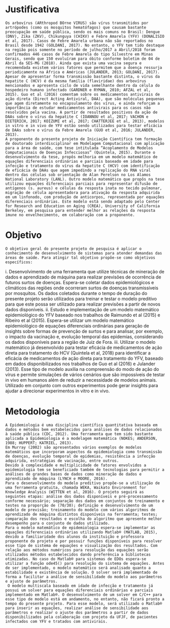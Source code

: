 #	Justificativa
	Os arbovírus (ARthropod BOrne VIRUS) são vírus transmitidos por artrópodes (como os mosquitos hematófagos) que causam bastante preocupação em saúde pública, sendo os mais comuns no Brasil: Dengue (DNV), Zika (ZKV), Chikunguya (CHIKV) e Febre Amarela (YFV) (DONALISIO et al, 2017). Casos de Febre Amarela urbana não são reportados no Brasil desde 1942 (GOLDANI, 2017). No entanto, o YFV tem tido destaque na região pois somente no período de julho/2017 a Abril/2018 foram confirmados 446 casos de Febre Amarela do tipo Silvestre em Minas Gerais, sendo que 150 evoluíram para óbito conforme boletim de 04 de Abril da SES-MG (2018). Ainda que exista uma vacina segura e recomendada existem vários fatores que permitem que a doença ressurja periodicamente na África e Américas (JULANDER, 2013; GOLDANI, 2017). 
	Apesar de apresentar forma transmissão bastante distinta, o vírus da hepatite C (HCV) é da mesma família (flaviridae) dos arbovírus mencionados e apresenta ciclo de vida semelhante dentro da célula do hospedeiro humano infectado (GARDNER e RYMAN, 2010; AFZAL et al, 2015). Guo et al (2016) comentam sobre os medicamentos antivirais de ação direta (Direct Acting Antiviral, DAA), que são moléculas pequenas que agem diretamente no encapsulamento dos vírus, e ainda reforçam a importância de estudar medicamentos antivirais para os casos não resolvidos pela vacina. A partir de resultados positivos da ação de DAAs sobre o vírus da hepatite C (IOANNOU et al, 2017; VACHON e DIETERICH, 2017; KOIZUMI et al, 2017; CHATTERJEE et al, 2013), modelos in vitro e in vivo de YFV estão sendo utilizados para testar eficácia de DAAs sobre o vírus da Febre Amarela (GUO et al, 2016; JULANDER, 2013). 
	A proponente do presente projeto de Iniciação Científica tem formação de doutorado interdisciplinar em Modelagem Computacional com aplicação para a área de saúde, com tese intitulada “Acoplamento de Modelos Computacionais de Doenças Infecciosas” (Quintela, 2015). Durante o desenvolvimento da tese, propôs melhoria em um modelo matemático de equações diferenciais ordinárias e parciais baseado em idade para infecção e tratamento do vírus da hepatite C (HCV) com identificação de eficácia de DAAs que agem impedindo a replicação do RNA viral dentro das células sob orientação de Alan Perelson no Los Alamos National Laboratory (LANL). Outro modelo matemático que propôs na tese utilizou equações diferenciais parciais para representar difusão de antígenos (s. aureus) e células da resposta inata no tecido pulmonar, migração de célula apresentadora para ativação da resposta adquirida em um linfonodo, com produção de anticorpos, representada por equações diferenciais ordinárias. Este modelo está sendo adaptado pelo Center for Research and Education on Aging (CREA), University of California Berkeley, em pesquisa para entender melhor as relações da resposta imune no envelhecimento, em colaboração com a proponente. 
  
# Objetivo

	O objetivo geral do presente projeto de pesquisa é aplicar o conhecimento de desenvolvimento de sistemas para atender demandas das áreas de saúde. Para atingir tal objetivo propõe-se como objetivos específicos:
i.	Desenvolvimento de uma ferramenta que utilize técnicas de mineração de dados e aprendizado de máquina para realizar previsões de ocorrência de futuros surtos de doenças. Espera-se coletar dados epidemiológicos e climáticos das regiões onde ocorreram surtos de doenças transmissíveis por mosquitos. Os dados coletados durante o tempo de duração do presente projeto serão utilizados para treinar e testar o modelo preditivo para que este possa ser utilizado para realizar previsões a partir de novos dados disponíveis.
ii.	Estudo e implementação de um modelo matemático epidemiológico do YFV baseado nos trabalhos de Raimundo et al (2015) e Ribeiro et al (2015). Espera-se utilizar um modelo matemático epidemiológico de equações diferenciais ordinárias para geração de insights sobre formas de prevenção de surtos e para analisar, por exemplo, o impacto da vacinação e, evolução temporal das epidemias, considerando os dados disponíveis para a região de Juiz de Fora. 
iii.		Utilizar o modelo matemático já desenvolvido para testar eficácia de medicamentos de ação direta para tratamento do HCV (Quintela et al, 2018) para identificar a eficácia de medicamentos de ação direta para tratamento do YFV, baseado em dados disponibilizados nos trabalhos de Guo et al (2016) e Julander (2013). Esse tipo de modelo auxilia na compreensão do modo de ação do vírus e permite simulações de vários cenários que são impossíveis de testar in vivo em humanos além de reduzir a necessidade de modelos animais. Utilizado em conjunto com outros experimentos pode gerar insights para ajudar a direcionar experimentos in vitro e in vivo. 

# Metodologia
	A Epidemiologia é uma disciplina científica quantitativa baseada em dados e métodos bem estabelecidos para análises de dados relacionados à saúde pública (CDC, 2012). Uma ferramenta que tem sido bastante aplicada a Epidemiologia é a modelagem matemática (NOKES; ANDERSON, 1988; HUPPERT; KATRIEL, 2013). 
	Em Murray (2002) são apresentados vários exemplos de modelos matemáticos que incorporam aspectos da epidemiologia como transmissão de doenças, evolução temporal de epidemias, resistência a infecção adquirida, estratégias de vacinação, entre outros. 
	Devido à complexidade e multiplicidade de fatores envolvidos a epidemiologia tem se beneficiado também de tecnologias para permitir a análises de grandes bases de dados como mineração de dados e aprendizado de máquina (LYNCH e MOORE, 2016). 
	Para o desenvolvimento do modelo preditivo propõe-se a utilização de uma ferramenta gratuita, chamada WEKA, Waikato Environment for Knowledge Analysis (WITTEN et al, 2016). O projeto seguirá as seguintes etapas: análise dos dados disponíveis e pré-processamento conforme necessário; separação dos dados em conjuntos de treinamento e testes na proporção de (70/30); definição e desenvolvimento de um modelo de previsão; treinamento do modelo com vários algoritmos de aprendizado de máquina distintos disponíveis na ferramenta; testes; comparação dos resultados e escolha do algoritmo que apresente melhor desempenho para o conjunto de dados utilizado. 
	Para o modelo matemático de epidemiologia espera-se implementar as equações diferenciais ordinárias utilizando Matlab® (MATLAB, 2015), devido a familiaridade dos alunos da instituição e professora proponente do projeto e por possuir funções disponíveis para resolver esse tipo de sistema de equações e visualização dos resultados. Com relação aos métodos numéricos para resolução das equações serão utilizados métodos estabelecidos dando preferência a bibliotecas otimizadas. No caso do Matlab® para sistemas de EDOs espera-se utilizar a função ode45() para resolução do sistema de equações. Antes de ser implementado, o modelo matemático será analisado quanto a estabilidade e existência de solução. O solver será implementado de forma a facilitar a análise de sensibilidade do modelo aos parâmetros e ajuste de parâmetros.
	 O modelo multiscala baseado em idade de infecção e tratamento já possui um solver para equações diferenciais ordinárias e parciais implementado em Matlab®. O desenvolvimento de um solver em C/C++ para esse tipo de modelo está em andamento, no entanto, não ficará pronto a tempo do presente projeto. Para esse modelo, será utilizado o Matlab® para inserir as equações, realizar análise de sensibilidade aos parâmetros e realizar o ajuste dos parâmetros a partir de dados disponibilizados pela colaboração com projeto da UFJF, de pacientes infectados com YFV e tratados com antivirais.




